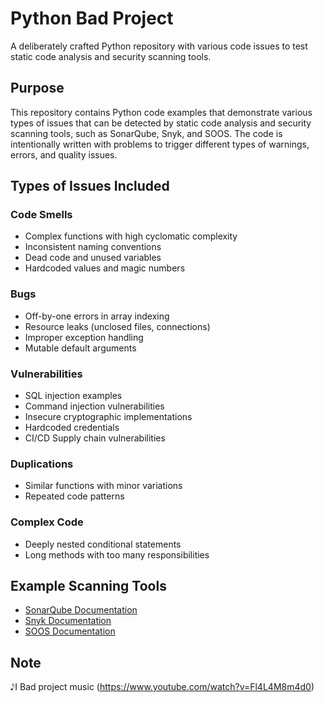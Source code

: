 # Python Bad Project 

A deliberately crafted Python repository with various code issues to test static code analysis and security scanning tools.

## Purpose

This repository contains Python code examples that demonstrate various types of issues that can be detected by static code analysis and security scanning tools, such as SonarQube, Snyk, and SOOS. The code is intentionally written with problems to trigger different types of warnings, errors, and quality issues.


## Types of Issues Included

### Code Smells
- Complex functions with high cyclomatic complexity
- Inconsistent naming conventions
- Dead code and unused variables
- Hardcoded values and magic numbers

### Bugs
- Off-by-one errors in array indexing
- Resource leaks (unclosed files, connections)
- Improper exception handling
- Mutable default arguments

### Vulnerabilities
- SQL injection examples
- Command injection vulnerabilities
- Insecure cryptographic implementations
- Hardcoded credentials
- CI/CD Supply chain vulnerabilities

### Duplications
- Similar functions with minor variations
- Repeated code patterns

### Complex Code
- Deeply nested conditional statements
- Long methods with too many responsibilities

## Example Scanning Tools

- [SonarQube Documentation](https://docs.sonarqube.org/latest/)
- [Snyk Documentation](https://docs.snyk.io/)
- [SOOS Documentation](https://soos.io/docs/)

## Note

𝅘𝅥𝅮I Bad project music (https://www.youtube.com/watch?v=Fl4L4M8m4d0)
